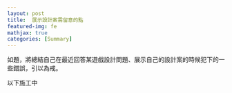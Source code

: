 ```yaml
---
layout: post
title:  展示設計案需留意的點
featured-img: fe
mathjax: true
categories: [Summary]
---
```


如題，將總結自己在最近回答某遊戲設計問題、展示自己的設計案的時候犯下的一些錯誤，引以為戒。

<!--more-->

以下施工中